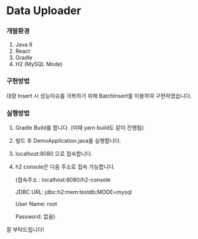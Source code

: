 # Data Uploader

### 개발환경
1. Java 8
2. React
3. Gradle
4. H2 (MySQL Mode)

### 구현방법
대량 Insert 시 성능이슈를 극복하기 위해 BatchInsert를 이용하여 구현하였습니다.

### 실행방법
1. Gradle Build를 합니다. (이때 yarn build도 같이 진행됨)
2. 빌드 후 DemoApplication.java를 실행합니다.
3. localhost:8080 으로 접속합니다.
4. h2 console은 다음 주소로 접속 가능합니다.

    (접속주소 : localhost:8080/h2-console 
   
    JDBC URL: jdbc:h2:mem:testdb;MODE=mysql
   
    User Name: root
   
    Password: 없음)

잘 부탁드립니다!